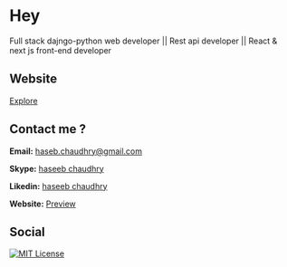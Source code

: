 
# Hey
Full stack dajngo-python web developer || Rest api developer || React & next js front-end developer 

## Website 
[Explore](https://haseb-ali.github.io/haseeb-resume/)
## Contact me ?

**Email:** [haseb.chaudhry@gmail.com]()

**Skype:** [haseeb chaudhry](live:.cid.ebf8a2b57bf2482c)

**Likedin:** [haseeb chaudhry](https://www.linkedin.com/in/haseeb-ali-4526321ba/)

**Website:** [Preview](https://haseb-ali.github.io/haseeb-resume/)

  
## Social 
[![MIT License](https://img.shields.io/github/followers/haseb-ali?style=social
)](https://github.com/tterb/atomic-design-ui/blob/master/LICENSEs)
